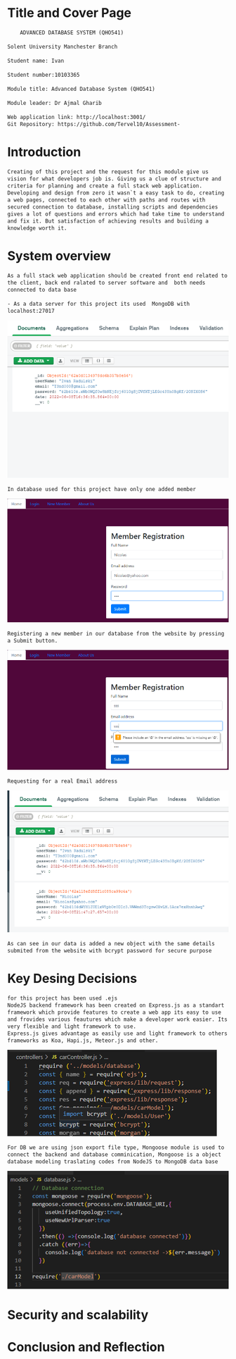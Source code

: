 # Title and Cover Page


        ADVANCED DATABASE SYSTEM (QHO541)

    Solent University Manchester Branch

    Student name: Ivan 

    Student number:10103365

    Module title: Advanced Database System (QHO541)

    Module leader: Dr Ajmal Gharib

    Web application link: http://localhost:3001/
    Git Repository: https://github.com/Tervel10/Assessment-
    


# Introduction 
    Creating of this project and the request for this module give us vision for what developers job is. Giving us a clue of structure and criteria for planning and create a full stack web application. Developing and design from zero it wasn`t a easy task to do, creating a web pages, connected to each other with paths and routes with secured connection to database, installing scripts and dependencies gives a lot of questions and errors which had take time to understand and fix it. But satisfaction of achieving results and building a knowledge worth it.

# System overview 
    As a full stack web application should be created front end related to the client, back end ralated to server software and  both needs connected to data base 

    - As a data server for this project its used  MongoDB with localhost:27017 
![Screenshot](Screenshot1.png)

    In database used for this project have only one added member
    
![Screenshot](Screenshot2.png)

    Registering a new member in our database from the website by pressing a Submit button.
    
![Screenshot](Screenshot4.png)

    Requesting for a real Email address 
    
![Screenshot](Screenshot3.png)

    As can see in our data is added a new object with the same details submited from the website with bcrypt password for secure purpose 
    
# Key Desing Decisions
    for this project has been used .ejs
    NodeJS backend framework has been created on Express.js as a standart framework which provide features to create a web app its easy to use and frovides various feautures which make a developer work easier. Its very flexible and light framework to use.
    Express.js gives advantage as easily use and light framework to others frameworks as Koa, Hapi.js, Meteor.js and other. 
    
![Screenshot](Screenshot6.png)  

    For DB we are using json export file type, Mongoose module is used to connect the backend and database comminication, Mongoose is a object database modeling traslating codes from NodeJS to MongoDB data base   

![Screenshot](Screenshot7.png)    
    
# Security and scalability



# Conclusion and Reflection




```js
    

```
